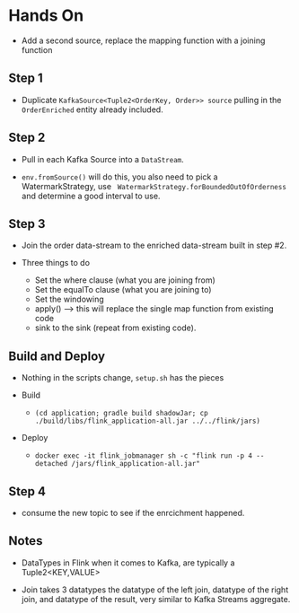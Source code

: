 
# Hands On

* Add a second source, replace the mapping function with a joining function


## Step 1

* Duplicate `KafkaSource<Tuple2<OrderKey, Order>> source` pulling in the `OrderEnriched` entity already included.


## Step 2

* Pull in each Kafka Source into a `DataStream`.

* `env.fromSource()` will do this, you also need to pick a WatermarkStrategy, use ` WatermarkStrategy.forBoundedOutOfOrderness` and determine
a good interval to use.


## Step 3

* Join the order data-stream to the enriched data-stream built in step #2.

* Three things to do

  * Set the where clause (what you are joining from)
  * Set the equalTo clause (what you are joining to)
  * Set the windowing 
  * apply() --> this will replace the single map function from existing code
  * sink to the sink (repeat from existing code).

## Build and Deploy

 * Nothing in the scripts change, `setup.sh` has the pieces

 * Build

   * `(cd application; gradle build shadowJar; cp ./build/libs/flink_application-all.jar ../../flink/jars)`

 * Deploy 

   * `docker exec -it flink_jobmanager sh -c "flink run -p 4 --detached /jars/flink_application-all.jar"`

## Step 4

 * consume the new topic to see if the enrcichment happened.

## Notes

* DataTypes in Flink when it comes to Kafka, are typically a Tuple2<KEY,VALUE>

* Join takes 3 datatypes the datatype of the left join, datatype of the right join, and datatype of the result, very similar to Kafka Streams aggregate.

